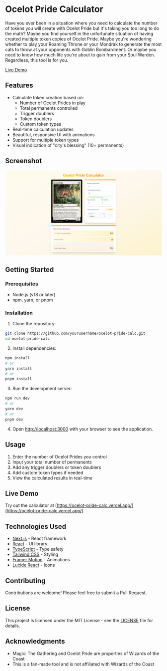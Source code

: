 # Ocelot Pride Calculator

Have you ever been in a situation where you need to calculate the number of tokens you will create with Ocelot Pride but it's taking you too long to do the math? Maybe you find yourself in the unfortunate situation of having created multiple token copies of Ocelot Pride. Maybe you're wondering whether to play your Roaming Throne or your Mondrak to generate the most cats to throw at your opponents with Goblin Bombardment. Or maybe you need to know how much life you're about to gain from your Soul Warden. Regardless, this tool is for you.

[Live Demo](https://ocelot-pride-calc.vercel.app/)

## Features

- Calculate token creation based on:
  - Number of Ocelot Prides in play
  - Total permanents controlled
  - Trigger doublers
  - Token doublers
  - Custom token types
- Real-time calculation updates
- Beautiful, responsive UI with animations
- Support for multiple token types
- Visual indication of "city's blessing" (10+ permanents)

## Screenshot

![Ocelot Pride Calculator Screenshot](./public/screenshot.png)

## Getting Started

### Prerequisites

- Node.js (v18 or later)
- npm, yarn, or pnpm

### Installation

1. Clone the repository:

```bash
git clone https://github.com/yourusername/ocelot-pride-calc.git
cd ocelot-pride-calc
```

2. Install dependencies:

```bash
npm install
# or
yarn install
# or
pnpm install
```

3. Run the development server:

```bash
npm run dev
# or
yarn dev
# or
pnpm dev
```

4. Open [http://localhost:3000](http://localhost:3000) with your browser to see the application.

## Usage

1. Enter the number of Ocelot Prides you control
2. Input your total number of permanents
3. Add any trigger doublers or token doublers
4. Add custom token types if needed
5. View the calculated results in real-time

## Live Demo

Try out the calculator at [https://ocelot-pride-calc.vercel.app/](https://ocelot-pride-calc.vercel.app/)

## Technologies Used

- [Next.js](https://nextjs.org/) - React framework
- [React](https://reactjs.org/) - UI library
- [TypeScript](https://www.typescriptlang.org/) - Type safety
- [Tailwind CSS](https://tailwindcss.com/) - Styling
- [Framer Motion](https://www.framer.com/motion/) - Animations
- [Lucide React](https://lucide.dev/) - Icons

## Contributing

Contributions are welcome! Please feel free to submit a Pull Request.

## License

This project is licensed under the MIT License - see the [LICENSE](LICENSE) file for details.

## Acknowledgments

- Magic: The Gathering and Ocelot Pride are properties of Wizards of the Coast
- This is a fan-made tool and is not affiliated with Wizards of the Coast
